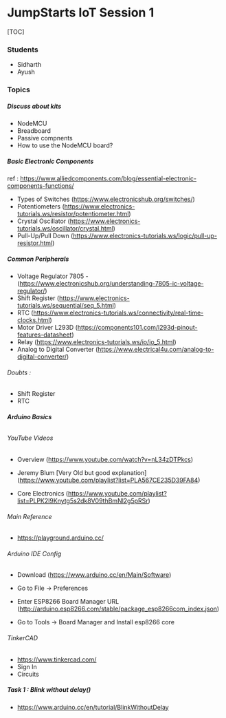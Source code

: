 # JumpStarts IoT Session 1



[TOC]



### Students

- Sidharth
- Ayush



### Topics



##### Discuss about kits

- NodeMCU
- Breadboard
- Passive compnents
- How to use the NodeMCU board?



##### Basic Electronic Components

ref : https://www.alliedcomponents.com/blog/essential-electronic-components-functions/

- Types of Switches (https://www.electronicshub.org/switches/)
- Potentiometers (https://www.electronics-tutorials.ws/resistor/potentiometer.html)
- Crystal Oscillator (https://www.electronics-tutorials.ws/oscillator/crystal.html)
- Pull-Up/Pull Down (https://www.electronics-tutorials.ws/logic/pull-up-resistor.html)



##### Common Peripherals

- Voltage Regulator 7805 - (https://www.electronicshub.org/understanding-7805-ic-voltage-regulator/)
- Shift Register (https://www.electronics-tutorials.ws/sequential/seq_5.html)
- RTC (https://www.electronics-tutorials.ws/connectivity/real-time-clocks.html)
- Motor Driver L293D (https://components101.com/l293d-pinout-features-datasheet)
- Relay  (https://www.electronics-tutorials.ws/io/io_5.html)
- Analog to Digital Converter (https://www.electrical4u.com/analog-to-digital-converter/)

###### Doubts : 

- Shift Register 
- RTC



##### Arduino Basics

###### 

###### YouTube Videos 

- Overview (https://www.youtube.com/watch?v=nL34zDTPkcs)

- Jeremy Blum [Very Old but good explanation] (https://www.youtube.com/playlist?list=PLA567CE235D39FA84)

- Core Electronics (https://www.youtube.com/playlist?list=PLPK2l9Knytg5s2dk8V09thBmNl2g5pRSr)

  

###### Main Reference

- https://playground.arduino.cc/

  

###### Arduino IDE Config

- Download (https://www.arduino.cc/en/Main/Software)

- Go to File -> Preferences

- Enter ESP8266 Board Manager URL (http://arduino.esp8266.com/stable/package_esp8266com_index.json)

- Go to Tools -> Board Manager and Install esp8266 core

  

###### TinkerCAD

- https://www.tinkercad.com/
- Sign In
- Circuits

##### Task 1 : Blink without delay()

- https://www.arduino.cc/en/tutorial/BlinkWithoutDelay